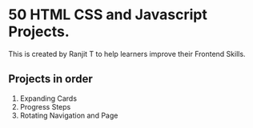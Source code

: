 # 50 HTML CSS and Javascript Projects.

This is created by Ranjit T to help learners improve their Frontend Skills.

## Projects in order

1. Expanding Cards
2. Progress Steps
3. Rotating Navigation and Page

